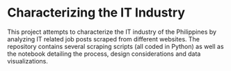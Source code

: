 # Characterizing the IT Industry
This project attempts to characterize the IT industry of the Philippines by analyzing IT related job posts scraped from different websites. The repository contains several scraping scripts (all coded in Python) as well as the notebook detailing the process, design considerations and data visualizations.
